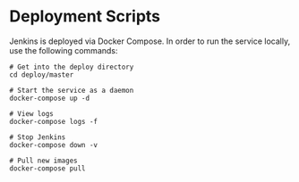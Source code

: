 # Deployment Scripts

Jenkins is deployed via Docker Compose. In order to run the service locally, use
the following commands:

```
# Get into the deploy directory
cd deploy/master

# Start the service as a daemon
docker-compose up -d

# View logs
docker-compose logs -f

# Stop Jenkins
docker-compose down -v

# Pull new images
docker-compose pull
```
